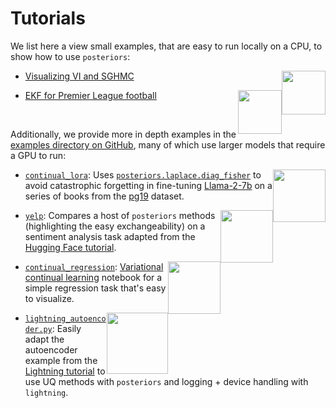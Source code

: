 # Tutorials

We list here a view small examples, that are easy to run locally on a CPU, 
to show how to use `posteriors`:


- [Visualizing VI and SGHMC](visualizing_vi_sghmc.md) [<img style="float: right; width: 5em;" src="https://storage.googleapis.com/posteriors/double_well_compare.png">](visualizing_vi_sghmc.md)

[<img style="float: right; width: 5em" src="https://em-content.zobj.net/source/telegram/386/soccer-ball_26bd.webp">](ekf_premier_league.md)

- [EKF for Premier League football](ekf_premier_league.md)


&nbsp;


Additionally, we provide more in depth examples in the [examples directory on GitHub](https://github.com/normal-computing/posteriors/tree/main/examples),
many of which use larger models that require a GPU to run:

[<img style="float: right; width: 6em" src="https://storage.googleapis.com/posteriors/plot_B_laplace.png">](https://github.com/normal-computing/posteriors/tree/main/examples/continual_lora)

- [`continual_lora`](https://github.com/normal-computing/posteriors/tree/main/examples/continual_lora):
Uses [`posteriors.laplace.diag_fisher`](/api/laplace/diag_fisher) to avoid catastrophic forgetting in fine-tuning
[Llama-2-7b](https://huggingface.co/meta-llama/Llama-2-7b-hf)
on a series of books from the [pg19](https://huggingface.co/datasets/pg19) dataset.

[<img style="float: right; width: 6em" src="https://storage.googleapis.com/posteriors/yelp_spanish_uncertainty.png">](https://github.com/normal-computing/posteriors/tree/main/examples/yelp)

- [`yelp`](https://github.com/normal-computing/posteriors/tree/main/examples/yelp):
Compares a host of `posteriors` methods (highlighting the easy exchangeability) on a
sentiment analysis task adapted from the [Hugging Face tutorial](https://huggingface.co/docs/transformers/training#train-in-native-pytorch).

[<img style="float: right; width: 6em" src="https://storage.googleapis.com/posteriors/variational_continual_learning.png">](https://github.com/normal-computing/posteriors/blob/main/examples/continual_regression.ipynb)

- [`continual_regression`](https://github.com/normal-computing/posteriors/blob/main/examples/continual_regression.ipynb):
[Variational continual learning](https://arxiv.org/abs/1710.10628) notebook for a simple
regression task that's easy to visualize.

[<img style="float: right; width: 7em" src="https://storage.googleapis.com/posteriors/lightning_posteriors.png">](https://github.com/normal-computing/posteriors/blob/main/examples/lightning_autoencoder.py)

- [`lightning_autoencoder.py`](https://github.com/normal-computing/posteriors/blob/main/examples/lightning_autoencoder.py):
Easily adapt the autoencoder example from the [Lightning tutorial](https://lightning.ai/docs/pytorch/stable/starter/introduction.html)
to use UQ methods with `posteriors` and logging + device handling with `lightning`.



